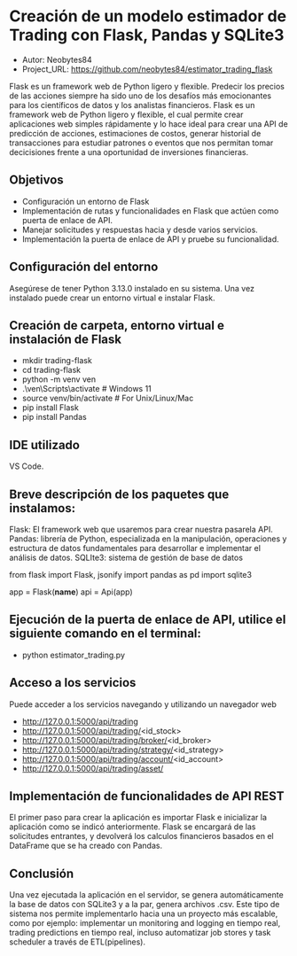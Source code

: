# Creación de un modelo estimador de Trading con Flask, Pandas y SQLite3

* Autor: Neobytes84
* Project_URL: https://github.com/neobytes84/estimator_trading_flask

Flask es un framework web de Python ligero y flexible. 
Predecir los precios de las acciones siempre ha sido uno de los desafíos más emocionantes para los científicos de datos y los analistas financieros. Flask es un framework web de Python ligero y flexible, el cual permite crear aplicaciones web simples rápidamente 
y lo hace ideal para crear una API de predicción de acciones, estimaciones de costos, generar historial de transacciones para estudiar patrones o eventos que nos permitan tomar decicisiones frente a una oportunidad de inversiones financieras.

## Objetivos

  - Configuración un entorno de Flask
  - Implementación de rutas y funcionalidades en Flask que actúen como puerta de enlace de API.
  - Manejar solicitudes y respuestas hacia y desde varios servicios.
  - Implementación la puerta de enlace de API y pruebe su funcionalidad.

## Configuración del entorno

 Asegúrese de tener Python 3.13.0 instalado en su sistema. Una vez instalado puede crear un entorno virtual e instalar Flask.
 
## Creación de carpeta, entorno virtual e instalación de Flask 
   - mkdir trading-flask
   - cd trading-flask
   - python -m venv ven
   - .\ven\Scripts\activate  # Windows 11
   - source venv/bin/activate  # For Unix/Linux/Mac
   - pip install Flask
   - pip install Pandas

## IDE utilizado

VS Code.

## Breve descripción de los paquetes que instalamos:

Flask: El framework web que usaremos para crear nuestra pasarela API.
Pandas: librería de Python, especializada en la manipulación, operaciones y estructura de datos fundamentales para desarrollar e implementar el análisis de datos.
SQLIte3: sistema de gestión de base de datos

from flask import Flask, jsonify
import pandas as pd
import sqlite3

app = Flask(__name__)
api = Api(app)

## Ejecución de la puerta de enlace de API, utilice el siguiente comando en el terminal:
  - python estimator_trading.py

## Acceso a los servicios

Puede acceder a los servicios navegando y utilizando un navegador web
  - http://127.0.0.1:5000/api/trading
  - http://127.0.0.1:5000/api/trading/<id_stock>
  - http://127.0.0.1:5000/api/trading/broker/<id_broker>
  - http://127.0.0.1:5000/api/trading/strategy/<id_strategy>
  - http://127.0.0.1:5000/api/trading/account/<id_account>
  - http://127.0.0.1:5000/api/trading/asset/<asset>

## Implementación de funcionalidades de API REST
El primer paso para crear la aplicación es importar Flask e inicializar la aplicación como se indicó anteriormente. Flask se encargará de las solicitudes entrantes, y devolverá los calculos financieros basados en el DataFrame que se ha creado con Pandas.
## Conclusión

Una vez ejecutada la aplicación en el servidor, se genera automáticamente la base de datos con SQLite3 y a la par, genera archivos .csv. Este tipo de sistema nos permite implementarlo hacia una un proyecto más escalable, como por ejemplo: implementar un monitoring and logging en tiempo real, trading predictions en tiempo real, incluso automatizar job stores y task scheduler a través de ETL(pipelines).
